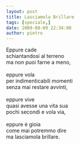 ```yaml
---
layout: post
title: Lasciamola Brillare
tags: [speciale,]
date: 2009-08-09 22:34:00
author: pietro
---
```

Eppure cade<br/>schiantandosi al terreno<br/>ma non puoi farne a meno,<br/><br/>eppure vola<br/>per indimenticabili momenti<br/>senza mai restare avvinti,<br/><br/>eppure vive<br/>quasi avesse una vita sua<br/>pochi secondi e vola via,<br/><br/>eppure è gioia<br/>come mai potremmo dire<br/>ma lasciamola brillare.
